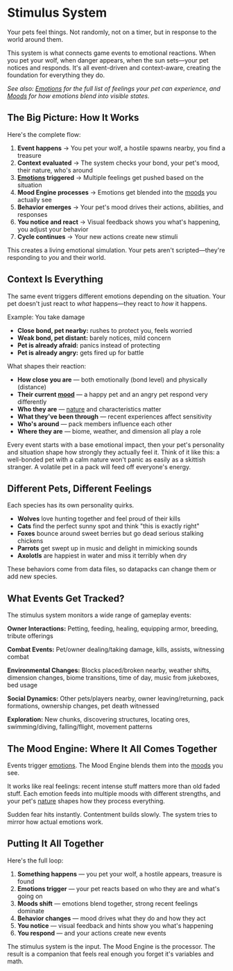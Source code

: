 # Stimulus System

Your pets feel things. Not randomly, not on a timer, but in response to the world around them.

This system is what connects game events to emotional reactions. When you pet your wolf, when danger appears, when the sun sets—your pet notices and responds. It's all event-driven and context-aware, creating the foundation for everything they do.

*See also: [Emotions](emotions.md) for the full list of feelings your pet can experience, and [Moods](moods.md) for how emotions blend into visible states.*

## The Big Picture: How It Works

Here's the complete flow:

1. **Event happens** → You pet your wolf, a hostile spawns nearby, you find a treasure
2. **Context evaluated** → The system checks your bond, your pet's mood, their nature, who's around
3. **[Emotions](emotions.md) triggered** → Multiple feelings get pushed based on the situation
4. **Mood Engine processes** → Emotions get blended into the [moods](moods.md) you actually see
5. **Behavior emerges** → Your pet's mood drives their actions, abilities, and responses
6. **You notice and react** → Visual feedback shows you what's happening, you adjust your behavior
7. **Cycle continues** → Your new actions create new stimuli

This creates a living emotional simulation. Your pets aren't scripted—they're responding to *you* and their world.

## Context Is Everything

The same event triggers different emotions depending on the situation. Your pet doesn't just react to *what* happens—they react to *how* it happens.

Example: You take damage

- **Close bond, pet nearby:** rushes to protect you, feels worried
- **Weak bond, pet distant:** barely notices, mild concern
- **Pet is already afraid:** panics instead of protecting
- **Pet is already angry:** gets fired up for battle

What shapes their reaction:

- **How close you are** — both emotionally (bond level) and physically (distance)
- **Their current [mood](moods.md)** — a happy pet and an angry pet respond very differently
- **Who they are** — [nature](natures.md) and characteristics matter
- **What they've been through** — recent experiences affect sensitivity
- **Who's around** — pack members influence each other
- **Where they are** — biome, weather, and dimension all play a role

Every event starts with a base emotional impact, then your pet's personality and situation shape how strongly they actually feel it. Think of it like this: a well-bonded pet with a calm nature won't panic as easily as a skittish stranger. A volatile pet in a pack will feed off everyone's energy.

## Different Pets, Different Feelings

Each species has its own personality quirks.

- **Wolves** love hunting together and feel proud of their kills
- **Cats** find the perfect sunny spot and think "this is exactly right"
- **Foxes** bounce around sweet berries but go dead serious stalking chickens
- **Parrots** get swept up in music and delight in mimicking sounds
- **Axolotls** are happiest in water and miss it terribly when dry

These behaviors come from data files, so datapacks can change them or add new species.

## What Events Get Tracked?

The stimulus system monitors a wide range of gameplay events:

**Owner Interactions:** Petting, feeding, healing, equipping armor, breeding, tribute offerings

**Combat Events:** Pet/owner dealing/taking damage, kills, assists, witnessing combat

**Environmental Changes:** Blocks placed/broken nearby, weather shifts, dimension changes, biome transitions, time of day, music from jukeboxes, bed usage

**Social Dynamics:** Other pets/players nearby, owner leaving/returning, pack formations, ownership changes, pet death witnessed

**Exploration:** New chunks, discovering structures, locating ores, swimming/diving, falling/flight, movement patterns

## The Mood Engine: Where It All Comes Together

Events trigger [emotions](emotions.md). The Mood Engine blends them into the [moods](moods.md) you see.

It works like real feelings: recent intense stuff matters more than old faded stuff. Each emotion feeds into multiple moods with different strengths, and your pet's [nature](natures.md) shapes how they process everything.

Sudden fear hits instantly. Contentment builds slowly. The system tries to mirror how actual emotions work.

## Putting It All Together

Here's the full loop:

1. **Something happens** — you pet your wolf, a hostile appears, treasure is found
2. **Emotions trigger** — your pet reacts based on who they are and what's going on
3. **Moods shift** — emotions blend together, strong recent feelings dominate
4. **Behavior changes** — mood drives what they do and how they act
5. **You notice** — visual feedback and hints show you what's happening
6. **You respond** — and your actions create new events

The stimulus system is the input. The Mood Engine is the processor. The result is a companion that feels real enough you forget it's variables and math.
